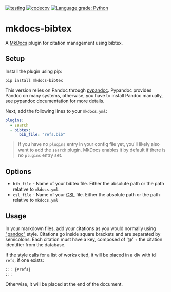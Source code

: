 [![testing](https://github.com/shyamd/mkdocs-bibtex/workflows/testing/badge.svg)](https://github.com/shyamd/mkdocs-bibtex/actions?query=workflow%3Atesting)
[![codecov](https://codecov.io/gh/shyamd/mkdocs-bibtex/branch/master/graph/badge.svg)](https://codecov.io/gh/shyamd/mkdocs-bibtex)
[![Language grade: Python](https://img.shields.io/lgtm/grade/python/g/shyamd/mkdocs-bibtex.svg?logo=lgtm&logoWidth=18)](https://lgtm.com/projects/g/shyamd/mkdocs-bibtex/context:python)

# mkdocs-bibtex

A [MkDocs](https://www.mkdocs.org/) plugin for citation management using bibtex.

## Setup

Install the plugin using pip:

```
pip install mkdocs-bibtex
```

This version relies on Pandoc through [pypandoc](https://pypi.org/project/pypandoc/). 
Pypandoc provides Pandoc on many systems, otherwise, you have to install Pandoc manually, 
see pypandoc documentation for more details. 

Next, add the following lines to your `mkdocs.yml`:

```yml
plugins:
  - search
  - bibtex:
      bib_file: "refs.bib"
```

> If you have no `plugins` entry in your config file yet, you'll likely also want to add the `search` plugin. MkDocs enables it by default if there is no `plugins` entry set.

## Options

- `bib_file` - Name of your bibtex file. Either the absolute path or the path relative to `mkdocs.yml`.
- `csl_file` - Name of your [CSL](https://citationstyles.org/) file. Either the absolute path or the path relative to `mkdocs.yml`

## Usage

In your markdown files, add your citations as you would normally using ["pandoc"](https://pandoc.org/MANUAL.html#citations) style. 
Citations go inside square brackets and are separated by semicolons. 
Each citation must have a key, composed of ‘@’ + the citation identifier from the database.

If the style calls for a list of works cited, it will be placed in a div with id `refs`, if one exists:
```markdown
::: {#refs}
:::
```
Otherwise, it will be placed at the end of the document.
